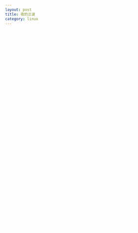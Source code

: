 ```yaml
---
layout: post
title: 夜的兰波
category: linux
---
```


<center><font color="#fff">
我们这样认识很多年了<br>
从海水还没漫过我的膝盖开始<br>
我就站在岩石上踮起脚<br>
画画和写字<br>
写下两行诗句<br>
画下消瘦的你<br>
<br>
我们这样相爱很多年了<br>
从远古到来世<br>
从壁画碎裂到梵高摊开一张画布<br>
我们这样静静相爱着<br>
无论你是否存在<br>
无论我们是否在午后相遇<br>
<br>
我们这样流浪很多年了<br>
我们捡取柴火，收拾食盐和胡椒<br>
你源源不断的病痛<br>
是长在我月亮上的花朵<br>
在沥青铺满的道路上，在渐渐延伸的铁轨上<br>
远去或者回来<br>
我都不再说话<br>
<br>
我们就这样很多年了<br>
我们不再需要诗歌或者歌曲<br>
我们不再需要莫奈或者羽毛球<br>
我们的书籍像一口干涸的水井<br>
在很长的一段时间里<br>
我们开始平静的享受这一切<br>
像是一首散落开来的《梦中的婚礼》<br>
而每个街道都开始涂抹上了《荷塘》一样的光线和色泽<br>
于是，就这样很多年了<br>
<br>
2014年7月 深圳<br>
</font>
</center>
